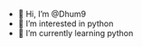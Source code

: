 - 👋 Hi, I’m @Dhum9
- 👀 I’m interested in python
- 🌱 I’m currently learning python
<!---
Dhum9/Dhum9 is a ✨ special ✨ repository because its `README.md` (this file) appears on your GitHub profile.
You can click the Preview link to take a look at your changes.
--->
